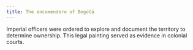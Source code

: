 ```yaml
---
title: The encomendero of Bogotá
---
```


Imperial officers were ordered to explore and document the territory to determine ownership. This legal painting served as evidence in colonial courts.
